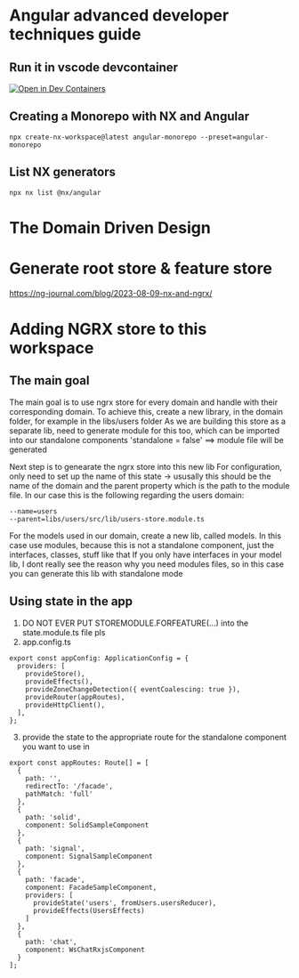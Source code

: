 # Angular advanced developer techniques guide
## Run it in vscode devcontainer
[![Open in Dev Containers](https://img.shields.io/static/v1?label=Dev%20Containers&message=Open&color=blue&logo=visualstudiocode)](https://vscode.dev/redirect?url=vscode://ms-vscode-remote.remote-containers/cloneInVolume?url=https://github.com/cZalyun/angular-advanced-sample)
## Creating a Monorepo with NX and Angular

```
npx create-nx-workspace@latest angular-monorepo --preset=angular-monorepo
```

## List NX generators
```
npx nx list @nx/angular
```
# The Domain Driven Design


# Generate root store & feature store
https://ng-journal.com/blog/2023-08-09-nx-and-ngrx/

# Adding NGRX store to this workspace
## The main goal
The main goal is to use ngrx store for every domain and handle with their corresponding domain.
To achieve this, create a new library, in the domain folder, for example in the libs/users folder
As we are building this store as a separate lib, need to generate module for this too, which can be imported into our standalone components
'standalone = false' ==> module file will be generated

Next step is to genearate the ngrx store into this new lib
For configuration, only need to set up the name of this state -> ususally this should be the name of the domain and the parent property which is the path to the module file.
In our case this is the following regarding the users domain:
```
--name=users
--parent=libs/users/src/lib/users-store.module.ts
```

For the models used in our domain, create a new lib, called models. In this case use modules, because this is not a standalone component, just the interfaces, classes, stuff like that
If you only have interfaces in your model lib, I dont really see the reason why you need modules files, so in this case you can generate this lib with standalone mode

## Using state in the app
1. DO NOT EVER PUT STOREMODULE.FORFEATURE(...) into the state.module.ts file pls
2. app.config.ts
```
export const appConfig: ApplicationConfig = {
  providers: [
    provideStore(),
    provideEffects(),
    provideZoneChangeDetection({ eventCoalescing: true }),
    provideRouter(appRoutes),
    provideHttpClient(),
  ],
};
```
3. provide the state to the appropriate route for the standalone component you want to use in
```
export const appRoutes: Route[] = [
  {
    path: '',
    redirectTo: '/facade',
    pathMatch: 'full'
  },
  {
    path: 'solid',
    component: SolidSampleComponent
  },
  {
    path: 'signal',
    component: SignalSampleComponent
  },
  {
    path: 'facade',
    component: FacadeSampleComponent,
    providers: [
      provideState('users', fromUsers.usersReducer),
      provideEffects(UsersEffects)
    ]
  },
  {
    path: 'chat',
    component: WsChatRxjsComponent
  }
];
```
